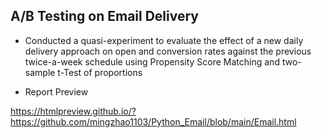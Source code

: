 ## A/B Testing on Email Delivery

- Conducted a quasi-experiment to evaluate the effect of a new daily delivery approach on open and conversion rates against the previous twice-a-week schedule using Propensity Score Matching and two-sample t-Test of proportions

- Report Preview
  
https://htmlpreview.github.io/?https://github.com/mingzhao1103/Python_Email/blob/main/Email.html
